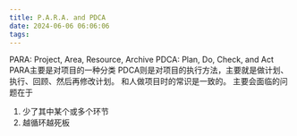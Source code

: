 ```yaml
---
title: P.A.R.A. and PDCA
date: 2024-06-06 06:06:06
tags:
---
```

PARA: Project, Area, Resource, Archive
PDCA: Plan, Do, Check, and Act
PARA主要是对项目的一种分类
PDCA则是对项目的执行方法，主要就是做计划、执行、回顾、然后再修改计划。
和人做项目时的常识是一致的。
主要会面临的问题在于

1. 少了其中某个或多个环节
2. 越循环越死板
